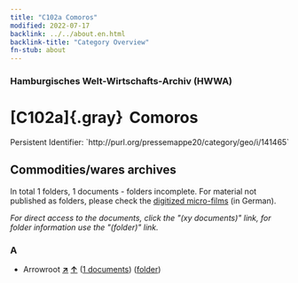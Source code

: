 ```yaml
---
title: "C102a Comoros"
modified: 2022-07-17
backlink: ../../about.en.html
backlink-title: "Category Overview"
fn-stub: about
---
```


### Hamburgisches Welt-Wirtschafts-Archiv (HWWA)

# [C102a]{.gray}&#8201; Comoros

<div class="hint">Persistent Identifier: `http://purl.org/pressemappe20/category/geo/i/141465`</div>







## Commodities/wares archives









In total 1 folders, 1 documents - folders incomplete.
For material not published as folders, please check the [digitized micro-films](/film/h1_wa.de.html) (in German).

_For direct access to the documents, click the "(xy documents)" link, for folder information use the "(folder)" link._



### A

- Arrowroot [**&nearr;**](../../../ware/i/142005/about.en.html "Arrowroot (xXX all over the world)") [**&uarr;**](../../../ware/about.en.html#PLW04-Kf01 "Ware category system") (<a href="https://pm20.zbw.eu/iiifview/folder/wa/142005,141465" title="about: Arrowroot : Comoros" target="_blank">1 documents</a>) ([folder](../../../../folder/wa/1420xx/142005/1414xx/141465/about.en.html))




